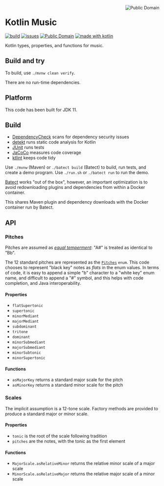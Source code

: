 <a href="LICENSE.md">
<img src="https://unlicense.org/pd-icon.png" alt="Public Domain" align="right"/>
</a>

# Kotlin Music

[![build](https://github.com/binkley/kotlin-music/workflows/build/badge.svg)](https://github.com/binkley/kotlin-music/actions)
[![issues](https://img.shields.io/github/issues/binkley/kotlin-music.svg)](https://github.com/binkley/kotlin-music/issues/)
[![Public Domain](https://img.shields.io/badge/license-Public%20Domain-blue.svg)](http://unlicense.org/)
[![made with kotlin](https://img.shields.io/badge/made%20with-Kotlin-1f425f.svg)](https://kotlinlang.org/)

Kotlin types, properties, and functions for music.

## Build and try

To build, use `./mvnw clean verify`.

There are no run-time dependencies.

## Platform

This code has been built for JDK 11.

## Build

* [DependencyCheck](https://github.com/jeremylong/DependencyCheck) scans for
  dependency security issues
* [detekt](https://github.com/arturbosch/detekt) runs static code analysis for
  Kotlin
* [JUnit](https://github.com/junit-team/junit5) runs tests
* [JaCoCo](https://github.com/jacoco/jacoco) measures code coverage
* [ktlint](https://github.com/pinterest/ktlint) keeps code tidy

Use `./mvnw` (Maven) or `./batect build` (Batect) to build, run tests, and
create a demo program. Use `./run.sh` or `./batect run` to run the demo.

[Batect](https://batect.dev/) works "out of the box", however, an important
optimization is to avoid redownloading plugins and dependencies from within a
Docker container.

This shares Maven plugin and dependency downloads with the Docker container
run by Batect.

## API

### Pitches

Pitches are assumed as
[_equal temperment_](https://en.wikipedia.org/wiki/Equal_temperament): "A#"
is treated as identical to "Bb".

The 12 standard pitches are represented as the
[`Pitches`](src/main/kotlin/hm/binkley/music/Pitch.kt) `enum`. This code
chooses to represent "black key" notes as _flats_ in the enum values. In terms
of code, it is easy to append a simple "b" character to a "white key" enum
name, and difficult to append a "#" symbol, and this helps with code
completion, and Java interoperability.

#### Properties

- `flatSupertonic`
- `supertonic`
- `minorMediant`
- `majorMediant`
- `subdominant`
- `tritone`
- `dominant`
- `minorSubmediant`
- `majorSubmediant`
- `minorSubtonic`
- `minorSupertonic`

#### Functions

- `asMajorKey` returns a standard major scale for the pitch
- `asMinorKey` returns a standard minor scale for the pitch

### Scales

The implicit assumption is a 12-tone scale. Factory methods are provided to
produce a standard major or minor scale.

#### Properties

- `tonic` is the root of the scale following tradition
- `pitches` are the notes, with the tonic as the first element

#### Functions

- `MajorScale.asRelativeMinor` returns the relative minor scale of a major
  scale
- `MinorScale.asRelativeMajor` returns the relative major scale of a minor
  scale
